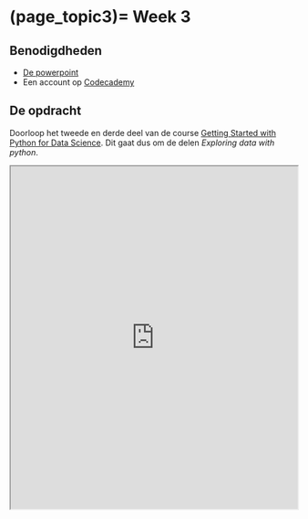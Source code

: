 (page_topic3)=
Week 3
=======================

## Benodigdheden
- [De powerpoint](../../files/stuurinformatie_workshop_2_python_1.pptx)
- Een account op [Codecademy](https://www.codecademy.com/)

## De opdracht

Doorloop het tweede en derde deel van de course [Getting Started with Python for Data Science](https://www.codecademy.com/learn/getting-started-with-python-for-data-science). Dit gaat dus om de delen *Exploring data with python*.

<iframe src="https://www.codecademy.com/courses/getting-started-with-python-for-data-science/" width="100%" height="600px" allowfullscreen></iframe>
